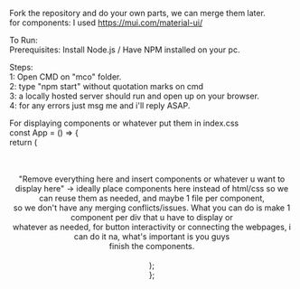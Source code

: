 Fork the repository and do your own parts, we can merge them later.<br/>
for components: I used https://mui.com/material-ui/<br/>

To Run:<br/>
Prerequisites: Install Node.js / Have NPM installed on your pc.<br/>

Steps: <br/>
1: Open CMD on "mco" folder.<br/>
2: type "npm start" without quotation marks on cmd<br/>
3: a locally hosted server should run and open up on your browser.<br/>
4: for any errors just msg me and i'll reply ASAP.<br/>

For displaying components or whatever put them in index.css<br/>
const App = () => {<br/>
  return (<br/>
    <body><br/>
    <Header /><br/>
    "Remove everything here and insert components or whatever u want to display here" -> ideally place components here instead of html/css so we can reuse them as needed, and maybe 1 file per component, <br/>
                                                                                          so we don't have any merging conflicts/issues. What you can do is make 1 component per div that u have to display or<br/>
                                                                                          whatever as needed, for button interactivity or connecting the webpages, i can do it na, what's important is you guys <br/>
                                                                                          finish the components.<br/>
    </body><br/>
  );<br/>
};<br/>
